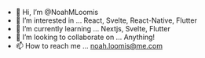 - 👋 Hi, I’m @NoahMLoomis
- 👀 I’m interested in ... React, Svelte, React-Native, Flutter
- 🌱 I’m currently learning ... Nextjs, Svelte, Flutter
- 💞️ I’m looking to collaborate on ... Anything!
- 📫 How to reach me ... noah.loomis@me.com

<!---
NoahMLoomis/NoahMLoomis is a ✨ special ✨ repository because its `README.md` (this file) appears on your GitHub profile.
You can click the Preview link to take a look at your changes.
--->

